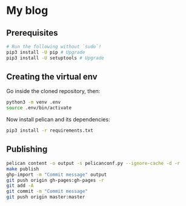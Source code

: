 # My blog

## Prerequisites

```bash
# Run the following without `sudo`!
pip3 install -U pip # Upgrade
pip3 install -U setuptools # Upgrade
```

## Creating the virtual env

Go inside the cloned repository, then:

```bash
python3 -m venv .env
source .env/bin/activate
```

Now install pelican and its dependencies:

```bash
pip3 install -r requirements.txt
```

## Publishing

```bash
pelican content -o output -s pelicanconf.py --ignore-cache -d -r
make publish
ghp-import -m "Commit message" output
git push origin gh-pages:gh-pages -r
git add -A
git commit -m "Commit message"
git push origin master:master
```
